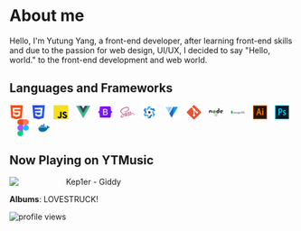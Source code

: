 # About me

Hello, I'm Yutung Yang, a front-end developer, after learning front-end skills and due to the passion for web design, UI/UX, I decided to say "Hello, world." to the front-end development and web world.

## Languages and Frameworks

<img align="center" src="assets/html.png" width="5%"
/>&emsp;<img align="center" src="assets/css.png" width="5%"
/>&emsp;<img align="center" src="assets/js.png" width="5%"
/>&emsp;<img align="center" src="assets/vue.png" width="5%"
/>&emsp;<img align="center" src="assets/Bootstrap_logo.svg.png" width="5%"
/>&emsp;<img align="center" src="assets/sass.png" width="5%"
/>&emsp;<img align="center" src="assets/Quasar_Logo.png" width="5%"
/>&emsp;<img align="center" src="assets/vuetify.svg" width="5%"
/>&emsp;<img align="center" src="assets/git.png" width="5%"
/>&emsp;<img align="center" src="assets/node.png" width="5%"
/>&emsp;<img align="center" src="assets/mongodb.png" width="5%"
/>&emsp;<img align="center" src="assets/ai.png" width="5%"
/>&emsp;<img align="center" src="assets/ps.png" width="5%"
/>&emsp;<img align="center" src="assets/Figma-logo.svg" width="4%"
/>&emsp;<img align="center" src="assets/docker.svg" width="5%"/>

## Now Playing on YTMusic

[<img align="left" width="100" src="https://lh3.googleusercontent.com/DjQGBTdJmfQlxmXobYigYsjGACffa-lEtOjtlrosB8_zj24I1TDqZmA9bEtEjiLWNswftgJaDnIkxQI">](https://music.youtube.com/watch?v=iDDiGlPm6Xw)

Kep1er - Giddy

**Albums**: LOVESTRUCK!

![profile views](https://komarev.com/ghpvc/?username=wdf3321)
